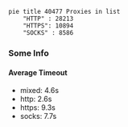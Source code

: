 
```mermaid
pie title 40477 Proxies in list
    "HTTP" : 28213
    "HTTPS": 10894
    "SOCKS" : 8586
```

### Some Info
#### Average Timeout

- mixed: 4.6s
- http: 2.6s
- https: 9.3s
- socks: 7.7s